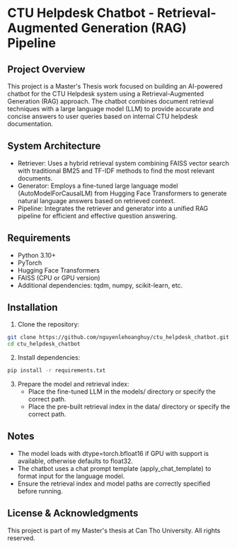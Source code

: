 # CTU Helpdesk Chatbot - Retrieval-Augmented Generation (RAG) Pipeline

## Project Overview

This project is a Master's Thesis work focused on building an AI-powered chatbot for the CTU Helpdesk system using a Retrieval-Augmented Generation (RAG) approach. The chatbot combines document retrieval techniques with a large language model (LLM) to provide accurate and concise answers to user queries based on internal CTU helpdesk documentation.

## System Architecture

- Retriever: Uses a hybrid retrieval system combining FAISS vector search with traditional BM25 and TF-IDF methods to find the most relevant documents.
- Generator: Employs a fine-tuned large language model (AutoModelForCausalLM) from Hugging Face Transformers to generate natural language answers based on retrieved context.
- Pipeline: Integrates the retriever and generator into a unified RAG pipeline for efficient and effective question answering.

## Requirements

- Python 3.10+
- PyTorch
- Hugging Face Transformers
- FAISS (CPU or GPU version)
- Additional dependencies: tqdm, numpy, scikit-learn, etc.

## Installation

1. Clone the repository:

```bash
git clone https://github.com/nguyenlehoanghuy/ctu_helpdesk_chatbot.git
cd ctu_helpdesk_chatbot
```

2. Install dependencies:

```bash
pip install -r requirements.txt
```

3. Prepare the model and retrieval index:
   - Place the fine-tuned LLM in the models/ directory or specify the correct path.
   - Place the pre-built retrieval index in the data/ directory or specify the correct path.

## Notes

- The model loads with dtype=torch.bfloat16 if GPU with support is available, otherwise defaults to float32.
- The chatbot uses a chat prompt template (apply_chat_template) to format input for the language model.
- Ensure the retrieval index and model paths are correctly specified before running.

## License & Acknowledgments

This project is part of my Master's thesis at Can Tho University. All rights reserved.
